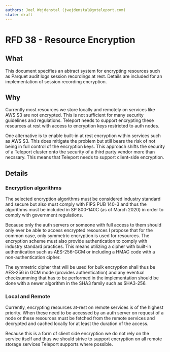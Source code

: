 ```yaml
---
authors: Joel Wejdenstal (jwejdenstal@goteleport.com)
state: draft
---
```


# RFD 38 - Resource Encryption

## What

This document specifies an abtract system for encrypting resources such as Parquet audit logs session recordings at rest. Details are included for an implementation of session recording encryption.

## Why

Currently most resources we store locally and remotely on services like AWS S3 are not encrypted. This is not sufficient for many security guidelines and regulations. Teleport needs to support encrypting these resources at rest with access to encryption keys restricted to auth nodes.

One alternative is to enable built-in at rest encryption within services such as AWS S3. This does mitigate the problem but still bears the risk of not being in full control of the encryption keys. This approach shifts the security of a Teleport cluster onto the security of a third party vendor more than necssary. This means that Teleport needs to support client-side encryption.

## Details

### Encryption algorithms

The selected encryption algorithms must be considered industry standard and secure but also must comply with FIPS PUB 140-3 and thus the algorithms must be included in SP 800-140C (as of March 2020) in order to comply with government regulations.

Because only the auth servers or someone with full access to them should only ever be able to access encrypted resources I propose that for the common case, only symmetric encryption is used for resources. The encryption scheme must also provide authentication to comply with industry standard practices. This means utilizing a cipher with built-in authentication such as AES-256-GCM or including a HMAC code with a non-authentication cipher.

The symmetric cipher that will be used for bulk encryption shall thus be AES-256 in GCM mode (provides authentication) and any eventual checksumming that has to be performed in the implementation should be done with a newer algorithm in the SHA3 family such as SHA3-256.

### Local and Remote

Currently, encrypting resources at-rest on remote services is of the highest priority.
When these need to be accessed by an auth server on request of a node or these resources must be fetched from the remote services and decrypted and cached locally for at least the duration of the access.

Because this is a form of client side encryption we do not rely on the service itself and thus we should strive to support encryption on all remote storage services Teleport supports where possible.
